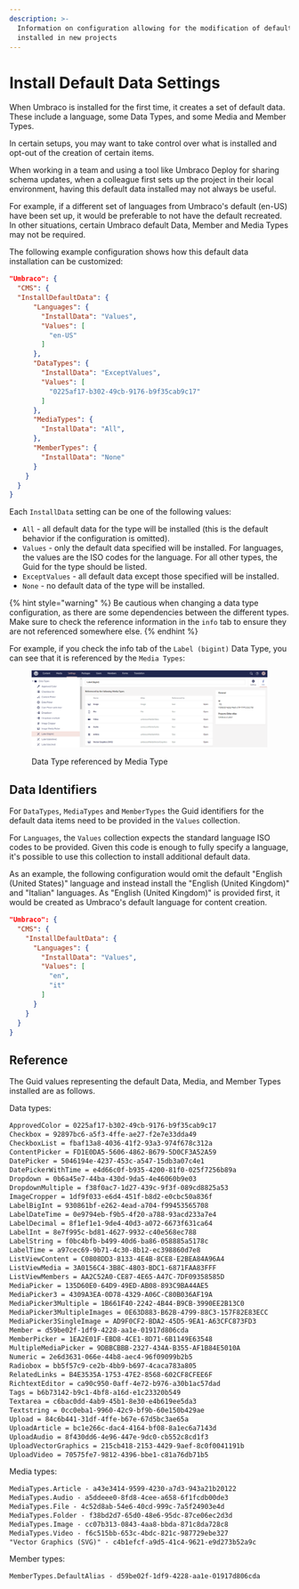 ```yaml
---
description: >-
  Information on configuration allowing for the modification of default data
  installed in new projects
---
```


# Install Default Data Settings

When Umbraco is installed for the first time, it creates a set of default data. These include a language, some Data Types, and some Media and Member Types.

In certain setups, you may want to take control over what is installed and opt-out of the creation of certain items.

When working in a team and using a tool like Umbraco Deploy for sharing schema updates, when a colleague first sets up the project in their local environment, having this default data installed may not always be useful.

For example, if a different set of languages from Umbraco's default (en-US) have been set up, it would be preferable to not have the default recreated. In other situations, certain Umbraco default Data, Member and Media Types may not be required.

The following example configuration shows how this default data installation can be customized:

```json
"Umbraco": {
  "CMS": {
  "InstallDefaultData": {
      "Languages": {
        "InstallData": "Values",
        "Values": [
          "en-US"
        ]
      },
      "DataTypes": {
        "InstallData": "ExceptValues",
        "Values": [
          "0225af17-b302-49cb-9176-b9f35cab9c17"
        ]
      },
      "MediaTypes": {
        "InstallData": "All",
      },
      "MemberTypes": {
        "InstallData": "None"
      }
    }
  }
}
```

Each `InstallData` setting can be one of the following values:

* `All` - all default data for the type will be installed (this is the default behavior if the configuration is omitted).
* `Values` - only the default data specified will be installed. For languages, the values are the ISO codes for the language. For all other types, the Guid for the type should be listed.
* `ExceptValues` - all default data except those specified will be installed.
* `None` - no default data of the type will be installed.

{% hint style="warning" %}
Be cautious when changing a data type configuration, as there are some dependencies between the different types. Make sure to check the reference information in the `info` tab to ensure they are not referenced somewhere else.
{% endhint %}

For example, if you check the info tab of the `Label (bigint)` Data Type, you can see that it is referenced by the `Media Types`:

<figure><img src="../../.gitbook/assets/ReferencedDataTypes.PNG" alt=""><figcaption><p>Data Type referenced by Media Type</p></figcaption></figure>

## Data Identifiers

For `DataTypes`, `MediaTypes` and `MemberTypes` the Guid identifiers for the default data items need to be provided in the `Values` collection.

For `Languages`, the `Values` collection expects the standard language ISO codes to be provided. Given this code is enough to fully specify a language, it's possible to use this collection to install additional default data.

As an example, the following configuration would omit the default "English (United States)" language and instead install the "English (United Kingdom)" and "Italian" languages. As "English (United Kingdom)" is provided first, it would be created as Umbraco's default language for content creation.

```json
"Umbraco": {
  "CMS": {
    "InstallDefaultData": {
      "Languages": {
        "InstallData": "Values",
        "Values": [
          "en",
          "it"
        ]
      }
    }
  }
}
```

## Reference

The Guid values representing the default Data, Media, and Member Types installed are as follows.

Data types:

```
ApprovedColor = 0225af17-b302-49cb-9176-b9f35cab9c17
Checkbox = 92897bc6-a5f3-4ffe-ae27-f2e7e33dda49
CheckboxList = fbaf13a8-4036-41f2-93a3-974f678c312a
ContentPicker = FD1E0DA5-5606-4862-B679-5D0CF3A52A59
DatePicker = 5046194e-4237-453c-a547-15db3a07c4e1
DatePickerWithTime = e4d66c0f-b935-4200-81f0-025f7256b89a
Dropdown = 0b6a45e7-44ba-430d-9da5-4e46060b9e03
DropdownMultiple = f38f0ac7-1d27-439c-9f3f-089cd8825a53
ImageCropper = 1df9f033-e6d4-451f-b8d2-e0cbc50a836f
LabelBigInt = 930861bf-e262-4ead-a704-f99453565708
LabelDateTime = 0e9794eb-f9b5-4f20-a788-93acd233a7e4
LabelDecimal = 8f1ef1e1-9de4-40d3-a072-6673f631ca64
LabelInt = 8e7f995c-bd81-4627-9932-c40e568ec788
LabelString = f0bc4bfb-b499-40d6-ba86-058885a5178c
LabelTime = a97cec69-9b71-4c30-8b12-ec398860d7e8
ListViewContent = C0808DD3-8133-4E4B-8CE8-E2BEA84A96A4
ListViewMedia = 3A0156C4-3B8C-4803-BDC1-6871FAA83FFF
ListViewMembers = AA2C52A0-CE87-4E65-A47C-7DF09358585D
MediaPicker = 135D60E0-64D9-49ED-AB08-893C9BA44AE5
MediaPicker3 = 4309A3EA-0D78-4329-A06C-C80B036AF19A
MediaPicker3Multiple = 1B661F40-2242-4B44-B9CB-3990EE2B13C0
MediaPicker3MultipleImages = 0E63D883-B62B-4799-88C3-157F82E83ECC
MediaPicker3SingleImage = AD9F0CF2-BDA2-45D5-9EA1-A63CFC873FD3
Member = d59be02f-1df9-4228-aa1e-01917d806cda
MemberPicker = 1EA2E01F-EBD8-4CE1-8D71-6B1149E63548
MultipleMediaPicker = 9DBBCBBB-2327-434A-B355-AF1B84E5010A
Numeric = 2e6d3631-066e-44b8-aec4-96f09099b2b5
Radiobox = bb5f57c9-ce2b-4bb9-b697-4caca783a805
RelatedLinks = B4E3535A-1753-47E2-8568-602CF8CFEE6F
RichtextEditor = ca90c950-0aff-4e72-b976-a30b1ac57dad
Tags = b6b73142-b9c1-4bf8-a16d-e1c23320b549
Textarea = c6bac0dd-4ab9-45b1-8e30-e4b619ee5da3
Textstring = 0cc0eba1-9960-42c9-bf9b-60e150b429ae
Upload = 84c6b441-31df-4ffe-b67e-67d5bc3ae65a
UploadArticle = bc1e266c-dac4-4164-bf08-8a1ec6a7143d
UploadAudio = 8f430dd6-4e96-447e-9dc0-cb552c8cd1f3
UploadVectorGraphics = 215cb418-2153-4429-9aef-8c0f0041191b
UploadVideo = 70575fe7-9812-4396-bbe1-c81a76db71b5
```

Media types:

```
MediaTypes.Article - a43e3414-9599-4230-a7d3-943a21b20122
MediaTypes.Audio - a5ddeee0-8fd8-4cee-a658-6f1fcdb00de3
MediaTypes.File - 4c52d8ab-54e6-40cd-999c-7a5f24903e4d
MediaTypes.Folder - f38bd2d7-65d0-48e6-95dc-87ce06ec2d3d
MediaTypes.Image - cc07b313-0843-4aa8-bbda-871c8da728c8
MediaTypes.Video - f6c515bb-653c-4bdc-821c-987729ebe327
"Vector Graphics (SVG)" - c4b1efcf-a9d5-41c4-9621-e9d273b52a9c
```

Member types:

```
MemberTypes.DefaultAlias - d59be02f-1df9-4228-aa1e-01917d806cda
```
